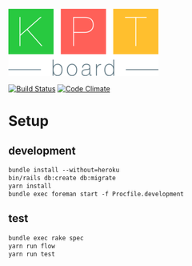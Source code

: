 ![KPTBoard Logo](./kptboard.png)

[![Build Status](https://travis-ci.org/f96q/kptboard.svg?branch=master)](https://travis-ci.org/f96q/kptboard)
[![Code Climate](https://codeclimate.com/github/f96q/kptboard/badges/gpa.svg)](https://codeclimate.com/github/f96q/kptboard)


# Setup

## development

```
bundle install --without=heroku
bin/rails db:create db:migrate
yarn install
bundle exec foreman start -f Procfile.development
```

## test

```
bundle exec rake spec
yarn run flow
yarn run test
```
